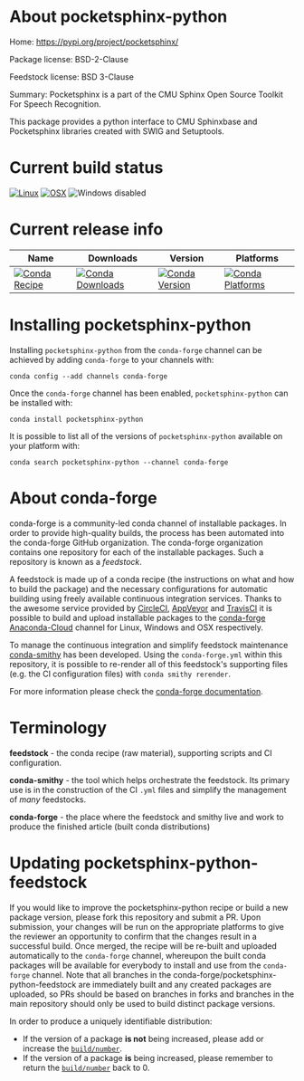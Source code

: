 About pocketsphinx-python
=========================

Home: https://pypi.org/project/pocketsphinx/

Package license: BSD-2-Clause

Feedstock license: BSD 3-Clause

Summary: Pocketsphinx is a part of the CMU Sphinx Open Source Toolkit For Speech Recognition.

This package provides a python interface to CMU Sphinxbase and Pocketsphinx
libraries created with SWIG and Setuptools.


Current build status
====================

[![Linux](https://img.shields.io/circleci/project/github/conda-forge/pocketsphinx-python-feedstock/master.svg?label=Linux)](https://circleci.com/gh/conda-forge/pocketsphinx-python-feedstock)
[![OSX](https://img.shields.io/travis/conda-forge/pocketsphinx-python-feedstock/master.svg?label=macOS)](https://travis-ci.org/conda-forge/pocketsphinx-python-feedstock)
![Windows disabled](https://img.shields.io/badge/Windows-disabled-lightgrey.svg)

Current release info
====================

| Name | Downloads | Version | Platforms |
| --- | --- | --- | --- |
| [![Conda Recipe](https://img.shields.io/badge/recipe-pocketsphinx--python-green.svg)](https://anaconda.org/conda-forge/pocketsphinx-python) | [![Conda Downloads](https://img.shields.io/conda/dn/conda-forge/pocketsphinx-python.svg)](https://anaconda.org/conda-forge/pocketsphinx-python) | [![Conda Version](https://img.shields.io/conda/vn/conda-forge/pocketsphinx-python.svg)](https://anaconda.org/conda-forge/pocketsphinx-python) | [![Conda Platforms](https://img.shields.io/conda/pn/conda-forge/pocketsphinx-python.svg)](https://anaconda.org/conda-forge/pocketsphinx-python) |

Installing pocketsphinx-python
==============================

Installing `pocketsphinx-python` from the `conda-forge` channel can be achieved by adding `conda-forge` to your channels with:

```
conda config --add channels conda-forge
```

Once the `conda-forge` channel has been enabled, `pocketsphinx-python` can be installed with:

```
conda install pocketsphinx-python
```

It is possible to list all of the versions of `pocketsphinx-python` available on your platform with:

```
conda search pocketsphinx-python --channel conda-forge
```


About conda-forge
=================

conda-forge is a community-led conda channel of installable packages.
In order to provide high-quality builds, the process has been automated into the
conda-forge GitHub organization. The conda-forge organization contains one repository
for each of the installable packages. Such a repository is known as a *feedstock*.

A feedstock is made up of a conda recipe (the instructions on what and how to build
the package) and the necessary configurations for automatic building using freely
available continuous integration services. Thanks to the awesome service provided by
[CircleCI](https://circleci.com/), [AppVeyor](https://www.appveyor.com/)
and [TravisCI](https://travis-ci.org/) it is possible to build and upload installable
packages to the [conda-forge](https://anaconda.org/conda-forge)
[Anaconda-Cloud](https://anaconda.org/) channel for Linux, Windows and OSX respectively.

To manage the continuous integration and simplify feedstock maintenance
[conda-smithy](https://github.com/conda-forge/conda-smithy) has been developed.
Using the ``conda-forge.yml`` within this repository, it is possible to re-render all of
this feedstock's supporting files (e.g. the CI configuration files) with ``conda smithy rerender``.

For more information please check the [conda-forge documentation](https://conda-forge.org/docs/).

Terminology
===========

**feedstock** - the conda recipe (raw material), supporting scripts and CI configuration.

**conda-smithy** - the tool which helps orchestrate the feedstock.
                   Its primary use is in the construction of the CI ``.yml`` files
                   and simplify the management of *many* feedstocks.

**conda-forge** - the place where the feedstock and smithy live and work to
                  produce the finished article (built conda distributions)


Updating pocketsphinx-python-feedstock
======================================

If you would like to improve the pocketsphinx-python recipe or build a new
package version, please fork this repository and submit a PR. Upon submission,
your changes will be run on the appropriate platforms to give the reviewer an
opportunity to confirm that the changes result in a successful build. Once
merged, the recipe will be re-built and uploaded automatically to the
`conda-forge` channel, whereupon the built conda packages will be available for
everybody to install and use from the `conda-forge` channel.
Note that all branches in the conda-forge/pocketsphinx-python-feedstock are
immediately built and any created packages are uploaded, so PRs should be based
on branches in forks and branches in the main repository should only be used to
build distinct package versions.

In order to produce a uniquely identifiable distribution:
 * If the version of a package **is not** being increased, please add or increase
   the [``build/number``](https://conda.io/docs/user-guide/tasks/build-packages/define-metadata.html#build-number-and-string).
 * If the version of a package **is** being increased, please remember to return
   the [``build/number``](https://conda.io/docs/user-guide/tasks/build-packages/define-metadata.html#build-number-and-string)
   back to 0.
